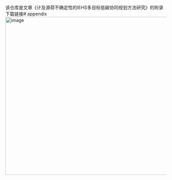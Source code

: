 该仓库是文章《计及源荷不确定性的IEHS多目标低碳协同规划方法研究》的附录下载链接# appendix
<img width="1822" height="496" alt="image" src="https://github.com/user-attachments/assets/0cc467f4-24e2-4951-952f-c73f77be5fc1" />

